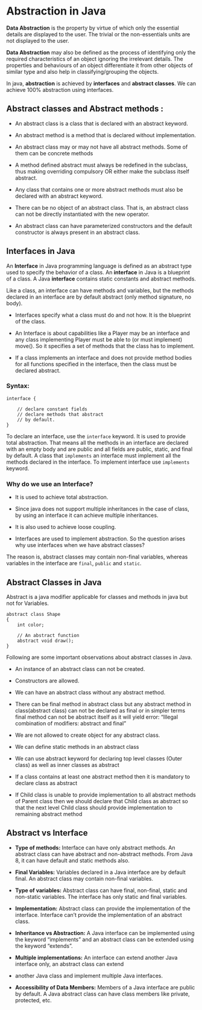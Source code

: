 # Abstraction in Java

**Data Abstraction** is the property by virtue of which only the 
essential details are displayed to the user. The trivial or 
the non-essentials units are not displayed to the user.

**Data Abstraction** may also be defined as the process of 
identifying only the required characteristics of an object 
ignoring the irrelevant details. The properties and behaviours 
of an object differentiate it from other objects of similar 
type and also help in classifying/grouping the objects.

In java, **abstraction** is achieved by **interfaces** and **abstract 
classes**. We can achieve 100% abstraction using interfaces.

## Abstract classes and Abstract methods :

* An abstract class is a class that is declared with an 
abstract keyword.


* An abstract method is a method that is declared without 
implementation.


* An abstract class may or may not have all abstract methods. 
Some of them can be concrete methods


* A method defined abstract must always be redefined in the 
subclass, thus making overriding compulsory OR either make 
the subclass itself abstract.


* Any class that contains one or more abstract methods must 
also be declared with an abstract keyword.


* There can be no object of an abstract class. That is, an 
abstract class can not be directly instantiated with the 
new operator.


* An abstract class can have parameterized constructors and 
the default constructor is always present in an abstract class.

## Interfaces in Java

An **Interface** in Java programming language is defined as an 
abstract type used to specify the behavior of a class. An 
**interface** in Java is a blueprint of a class. A Java **interface** 
contains static constants and abstract methods.

Like a class, an interface can have methods and variables, 
but the methods declared in an interface are by default 
abstract (only method signature, no body).

* Interfaces specify what a class must do and not how. It is the 
blueprint of the class.


* An Interface is about capabilities like a Player may be an 
interface and any class implementing Player must be able to 
(or must implement) move(). So it specifies a set of methods 
that the class has to implement.


* If a class implements an interface and does not provide 
method bodies for all functions specified in the interface, 
then the class must be declared abstract.

### Syntax:
```
interface {

    // declare constant fields
    // declare methods that abstract 
    // by default.   
}
```
To declare an interface, use the `interface` keyword. It is 
used to provide total abstraction. That means all the methods 
in an interface are declared with an empty body and are 
public and all fields are public, static, and final by default. 
A class that `implements` an interface must implement all the 
methods declared in the interface. To implement interface 
use `implements` keyword.


### Why do we use an Interface?
* It is used to achieve total abstraction.


* Since java does not support multiple inheritances in the 
case of class, by using an interface it can achieve multiple 
inheritances.


* It is also used to achieve loose coupling.


* Interfaces are used to implement abstraction. So the 
question arises why use interfaces when we have abstract classes?

The reason is, abstract classes may contain non-final variables, 
whereas variables in the interface are `final`, `public` and `static`.

## Abstract Classes in Java

Abstract is a java modifier applicable for classes 
and methods in java but not for Variables. 

```
abstract class Shape 
{
    int color;

    // An abstract function
    abstract void draw();
}
```

Following are some important observations about 
abstract classes in Java.

* An instance of an abstract class can not be created.


* Constructors are allowed.


* We can have an abstract class without any abstract method.


* There can be final method in abstract class but any 
abstract method in class(abstract class) can not be 
declared as final or in simpler terms final method can 
not be abstract itself as it will yield error: “Illegal 
combination of modifiers: abstract and final”


* We are not allowed to create object for any abstract class.


* We can define static methods in an abstract class


* We can use abstract keyword for declaring top level 
classes (Outer class) as well as inner classes as 
abstract


* If a class contains at least one abstract method then 
it is mandatory to declare class as abstract


* If Child class is unable to provide implementation to 
all abstract methods of Parent class then we should 
declare that Child class as abstract so that the next 
level Child class should provide implementation to 
remaining abstract method

## Abstract vs Interface
* **Type of methods:** Interface can have only abstract 
methods. An abstract class can have abstract and 
non-abstract methods. From Java 8, it can have default 
and static methods also.


* **Final Variables:** Variables declared in a Java 
interface are by default final. An abstract class may 
contain non-final variables.


* **Type of variables:** Abstract class can have final, 
non-final, static and non-static variables. The interface
has only static and final variables.


* **Implementation:** Abstract class can provide the 
implementation of the interface. Interface can’t provide 
the implementation of an abstract class.


* **Inheritance vs Abstraction:** A Java interface can 
be implemented using the keyword “implements” and an 
abstract class can be extended using the keyword “extends”.


* **Multiple implementations:** An interface can extend 
another Java interface only, an abstract class can extend 
* another Java class and implement multiple Java interfaces.


* **Accessibility of Data Members:** Members of a Java 
interface are public by default. A Java abstract class 
can have class members like private, protected, etc.
